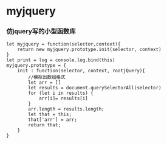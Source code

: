 # myjquery
### 仿jquery写的小型函数库


	let myjquery = function(selector,context){
		return new myjquery.prototype.init(selector, context)
	}
	let print = log = console.log.bind(this)
	myjquery.prototype = {
		init : function(selector, context, rootjQuery){
			//模拟出数组格式
			let arr = []
			let results = document.querySelectorAll(selector)
			for (let i in results) {
				arr[i]= results[i]
			}
			arr.length = results.length;
			let that = this;
			that['arr'] = arr;
			return that;
		}
	}

